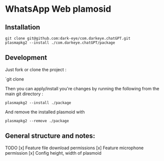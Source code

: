 # WhatsApp Web plamosid

## Installation
```
git clone git@github.com:dark-eye/com.darkeye.chatGPT.git
plasmapkg2 --install ./com.darkeye.chatGPT/package
```

## Development

Just fork or clone the project :

`git clone 

Then you can apply/install you're changes by running the following from the main git directory : 

`plasmapkg2 --install ./package`

And remove the installed plasmoid with

`plasmapkg2 --remove ./package`


## General structure and notes:
TODO
[x] Feature file download permissions
[x] Feature microphone permission
[x] Config height, width of plasmoid
